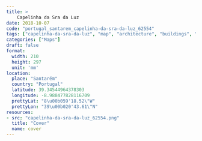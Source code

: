 ```yaml
---
title: > 
    Capelinha da Sra da Luz
date: 2018-10-07
code: "portugal_santarem_capelinha-da-sra-da-luz_62554"
tags: ["capelinha-da-sra-da-luz", "map", "architecture", "buildings", "Santarém", "Portugal"]
categories: ["Maps"]
draft: false
format:
  width: 210
  height: 297
  unit: 'mm'
location:
  place: "Santarém"
  country: "Portugal"
  latitude: 39.34544964378303
  longitude: -8.988477828116709
  prettyLat: "8\u00b059'18.52\"W"
  prettyLon: "39\u00b020'43.61\"N"
resources:
- src: "capelinha-da-sra-da-luz_62554.png"
  title: "Cover"
  name: cover
---
```

